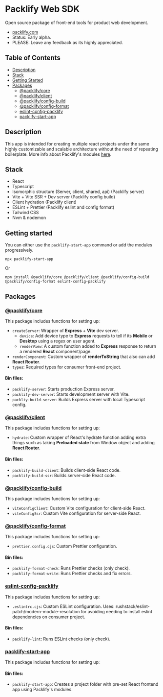 # Packlify Web SDK
Open source package of front-end tools for product web development.

- [packlify.com](https://packlify.com)
- Status: Early alpha.
- PLEASE: Leave any feedback as its highly appreciated.

## Table of Contents

- [Description](#description)
- [Stack](#stack)
- [Getting Started](#getting-started)
- [Packages](#packages)
  - [@packlify/core](#packlifycore)
  - [@packlify/client](#packlifyclient)
  - [@packlify/config-build](#packlifyconfig-build)
  - [@packlify/config-format](#packlifyconfig-format)
  - [eslint-config-packlify](#eslint-config-packlify)
  - [packlify-start-app](#packlify-start-app)


## Description
This app is intended for creating multiple react projects under the same highly customizable and scalable architecture without the need of repeating boilerplate. More info about Packlify's modules [here](https://github.com/shopinpack/packlify-web).

## Stack
- React
- Typescript
- Isomorphic structure (Server, client, shared, api) (Packlify server)
- Vite + Vite SSR + Dev server (Packlify config build)
- Client hydration (Packlify client)
- ESLint + Prettier (Packlify eslint and config format)
- Tailwind CSS
- Nvm & nodemon

## Getting started
You can either use the `packlify-start-app` command or add the modules progressively.

```
npx packlify-start-app
```
Or
```
npm install @packlify/core @packlify/client @packlify/config-build @packlify/config-format eslint-config-packlify
```


## Packages
### [@packlify/core](https://github.com/shopinpack/packlify-web/tree/main/packages/core)
This package includes functions for setting up:
- `createServer`: Wrapper of **Express** + **Vite** dev server.
  - `device`: Add device type to **Express** requests to tell if its **Mobile** or **Desktop** using a regex on user agent.
  - `renderView`: A custom function added to **Express** response to return a rendered **React** component/page.
- `renderComponent`: Custom wrapper of **renderToString** that also can add **React Router**.
- `types`: Required types for consumer front-end project.
#### Bin files:
- `packlify-server`: Starts production Express server.
- `packlify-dev-server`: Starts development server with Vite.
- `packliy-build-server`: Builds Express server with local Typescript config.

### [@packlify/client](https://github.com/shopinpack/packlify-web/tree/main/packages/client)
This package includes functions for setting up:
- `hydrate`: Custom wrapper of React's hydrate function adding extra things such as taking **Preloaded state** from Window object and adding **React Router**.
#### Bin files:
- `packlify-build-client`: Builds client-side React code.
- `packlify-build-ssr`: Builds server-side React code.

### [@packlify/config-build](https://github.com/shopinpack/packlify-web/tree/main/packages/config-build)
This package includes functions for setting up:
- `viteConfigClient`: Custom Vite configuration for client-side React.
- `viteConfigSsr`: Custom Vite configuration for server-side React.


### [@packlify/config-format](https://github.com/shopinpack/packlify-web/tree/main/packages/config-format)
This package includes functions for setting up:
- `prettier.config.cjs`: Custom Prettier configuration.
#### Bin files:
- `packlify-format-check`: Runs Prettier checks (only check).
- `packlify-format-write`: Runs Prettier checks and fix errors.
 
### [eslint-config-packlify](https://github.com/shopinpack/packlify-web/tree/main/packages/eslint-config-packlify)
This package includes functions for setting up:
- `.eslintrc.cjs`: Custom ESLint configuration. Uses: rushstack/eslint-patch/modern-module-resolution for avoiding needing to install eslint dependencies on consumer project.
#### Bin files:
- `packlify-lint`: Runs ESLint checks (only check).


### [packlify-start-app](https://github.com/shopinpack/packlify-web/tree/main/packages/start-app)
This package includes functions for setting up:
#### Bin files:
- `packlify-start-app`: Creates a project folder with pre-set React frontend app using Packlify's modules.

